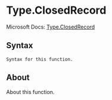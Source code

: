 ---
---

# Type.ClosedRecord

Microsoft Docs: [Type.ClosedRecord](https://docs.microsoft.com/en-us/powerquery-m/type-closedrecord)

## Syntax

```
Syntax for this function.
```

## About

About this function.

